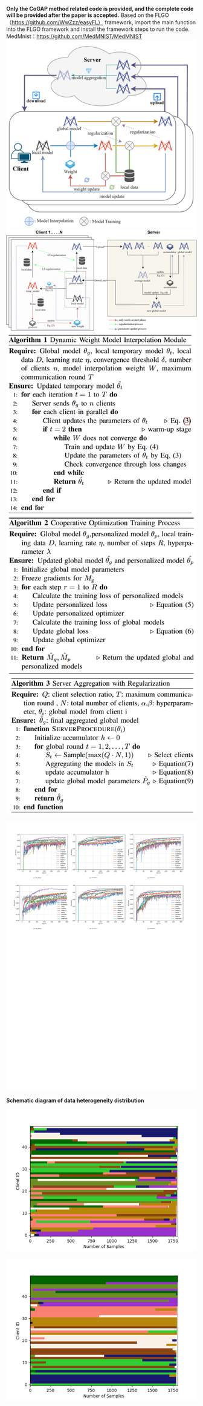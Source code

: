 **Only the CoGAP method related code is provided, and the complete code will be provided after the paper is accepted.**
Based on the FLGO（https://github.com/WwZzz/easyFL） framework, import the main function into the FLGO framework and install the framework steps to run the code.
MedMnist：https://github.com/MedMNIST/MedMNIST
![](Readme.assets/CoGAP框架图1.svg)
![](Readme.assets/CoGAP框架图2.svg)
![](Readme.assets/伪代码1.png)
![](Readme.assets/伪代码2.png)
![](Readme.assets/伪代码3.png)

![](Readme.assets/Res.svg)


**Schematic diagram of data heterogeneity distribution**


![](Readme.assets/res-17183508190744.png)

![](Readme.assets/res-17183508854808.png)
